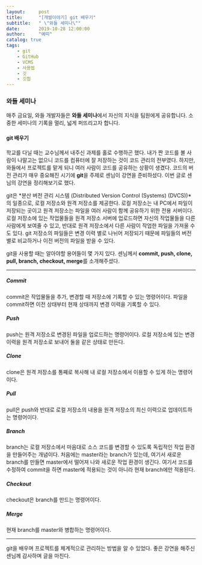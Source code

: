 ```yaml
---
layout:     post
title:      "[개발이야기] git 배우기"
subtitle:   " \"와들 세미나\""
date:       2019-10-28 12:00:00
author:     "예띠"
catalog: true
tags:
    - git
    - GitHub
    - VCMS
    - 사용법
    - 깃
    - 깃헙
---
```


### 와들 세미나

매주 금요일, 와들 개발자들은 **와들 세미나**에서 자신의 지식을 팀원에게 공유합니다. 소중한 세미나의 기록을 멀리, 넓게 퍼뜨리고자 합니다. 

#### git 배우기

학교를 다닐 때는 교수님께서 내주신 과제를 홀로 수행하곤 했다. 내가 짠 코드를 볼 사람이 나말고는 없으니 코드를 컴퓨터에 잘 저장하는 것이 코드 관리의 전부였다. 하지만, 와들에서 프로젝트를 맡게 되니 여러 사람이 코드를 공유하는 상황이 생겼다. 코드의 버전 관리가 매우 중요해진 시기에 **git**을 주제로 센님이 강연을 준비하셨다. 이번 글로 센님의 강연을 정리해보기로 했다.

git은 *분산 버전 관리 시스템 (Distributed Version Control (Systems) (DVCS))*의 일종으로, 로컬 저장소와 원격 저장소를 제공한다. 로컬 저장소는 내 PC에서 파일이 저장되는 곳이고 원격 저장소는 파일을 여러 사람이 함께 공유하기 위한 전용 서버이다. 로컬 저장소에 있는 작업물들을 원격 저장소 서버에 업로드하면 자신의 작업물들을 다른 사람에게 보여줄 수 있고, 반대로 원격 저장소에서 다른 사람이 작업한 파일을 가져올 수도 있다. git 저장소의 파일들은 변경 이력 별로 나뉘어 저장되기 때문에 파일들의 버전 별로 비교하거나 이전 버전의 파일을 받을 수 있다.


git을 사용할 때는 알아야할 용어들이 몇 가지 있다. 센님께서 **commit, push, clone, pull, branch, checkout, merge**를 소개해주셨다.

* * *

##### Commit
commit은 작업물들을 추가, 변경할 때 저장소에 기록할 수 있는 명령어이다. 파일을commit하면 이전 상태부터 현재 상태까지 변경 이력을 기록할 수 있다.

##### Push
push는 원격 저장소로 변경된 파일을 업로드하는 명령어이다. 로컬 저장소에 있는 변경 이력을 원격 저장소로 보내어 둘을 같은 상태로 만든다.

##### Clone
clone은 원격 저장소를 통째로 복사해 내 로컬 저장소에서 이용할 수 있게 하는 명령어이다.

##### Pull
pull은 push와 반대로 로컬 저장소의 내용을 원격 저장소의 최신 이력으로 업데이트하는 명령어이다.

##### Branch
branch는 로컬 저장소에서 마음대로 소스 코드를 변경할 수 있도록 독립적인 작업 환경을 만들어주는 개념이다. 처음에는 master라는 branch가 있는데, 여기서 새로운 branch를 만들면 master에서 떨어져 나와 새로운 작업 환경이 생긴다. 여기서 코드를 수정하여 commit을 하면 master에 적용되는 것이 아니라 현재 branch에만 적용된다. 

##### Checkout
checkout은 branch를 만드는 명령어이다.

##### Merge
현재 branch를 master와 병합하는 명령어이다.

* * *

git을 배우며 프로젝트를 체계적으로 관리하는 방법을 알 수 있었다. 좋은 강연을 해주신 센님께 감사하며 글을 마친다.
